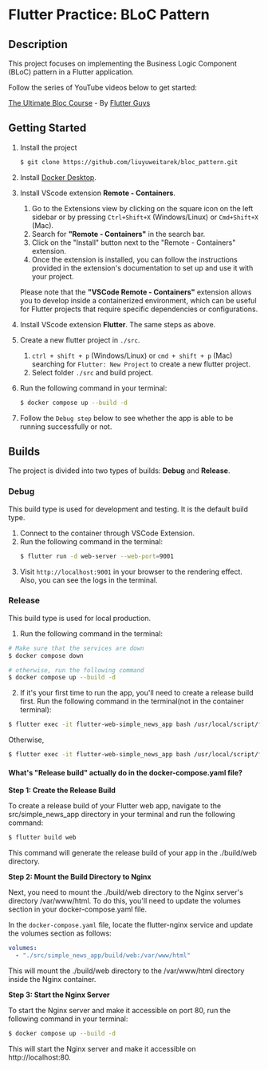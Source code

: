 # Flutter Practice: BLoC Pattern
## Description
This project focuses on implementing the Business Logic Component (BLoC) pattern in a Flutter application.

Follow the series of YouTube videos below to get started:

[The Ultimate Bloc Course](https://youtube.com/playlist?list=PLjyxas0TsCplfGRa-YNJc-t9d2qMbvcBX&si=vlQK2FUPGzyVhdrB) - By [Flutter Guys](https://www.youtube.com/@flutterguys)

## Getting Started

1. Install the project

    ```bash
    $ git clone https://github.com/liuyuweitarek/bloc_pattern.git
    ```

2. Install [Docker Desktop](https://www.docker.com/products/docker-desktop/).

3. Install VScode extension **Remote - Containers**.
    1. Go to the Extensions view by clicking on the square icon on the left sidebar or by pressing `Ctrl+Shift+X` (Windows/Linux) or `Cmd+Shift+X` (Mac).
    2. Search for **"Remote - Containers"** in the search bar.
    3. Click on the "Install" button next to the "Remote - Containers" extension.
    4. Once the extension is installed, you can follow the instructions provided in the extension's documentation to set up and use it with your project.
    
    Please note that the **"VSCode Remote - Containers"** extension allows you to develop inside a containerized environment, which can be useful for Flutter projects that require specific dependencies or configurations.

4. Install VScode extension **Flutter**. The same steps as above.
5. Create a new flutter project in `./src`.
    1. `ctrl + shift + p` (Windows/Linux) or `cmd + shift + p` (Mac) searching for `Flutter: New Project` to create a new flutter project.
    2. Select folder `./src` and build project.
6. Run the following command in your terminal:
    ```bash
    $ docker compose up --build -d
    ```
7. Follow the `Debug step` below to see whether the app is able to be running successfully or not.

## Builds
The project is divided into two types of builds: **Debug** and **Release**.

### Debug

This build type is used for development and testing. It is the default build type.

1. Connect to the container through VSCode Extension.
2. Run the following command in the terminal:
    ```bash
    $ flutter run -d web-server --web-port=9001
    ```
3. Visit `http://localhost:9001` in your browser to the rendering effect. Also, you can see the logs in the terminal.

### Release
This build type is used for local production.

1. Run the following command in the terminal:
```bash
# Make sure that the services are down
$ docker compose down

# otherwise, run the following command
$ docker compose up --build -d
```

2. If it's your first time to run the app, you'll need to create a release build first.
Run the following command in the terminal(not in the container terminal):

```bash
$ flutter exec -it flutter-web-simple_news_app bash /usr/local/script/flutter-web-init.sh
```

Otherwise,

```bash
$ flutter exec -it flutter-web-simple_news_app bash /usr/local/script/flutter-web-build.sh
```

#### What's "Release build" actually do in the docker-compose.yaml file?

**Step 1: Create the Release Build**

To create a release build of your Flutter web app, navigate to the src/simple_news_app directory in your terminal and run the following command:

```bash
$ flutter build web
```

This command will generate the release build of your app in the ./build/web directory.

**Step 2: Mount the Build Directory to Nginx**

Next, you need to mount the ./build/web directory to the Nginx server's directory /var/www/html. To do this, you'll need to update the volumes section in your docker-compose.yaml file.

In the `docker-compose.yaml` file, locate the flutter-nginx service and update the volumes section as follows:

```yaml
volumes:
  - "./src/simple_news_app/build/web:/var/www/html"
```

This will mount the ./build/web directory to the /var/www/html directory inside the Nginx container.

**Step 3: Start the Nginx Server**

To start the Nginx server and make it accessible on port 80, run the following command in your terminal:

```bash
$ docker compose up --build -d
```

This will start the Nginx server and make it accessible on http://localhost:80.
